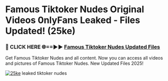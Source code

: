 # Famous Tiktoker Nudes Original Videos 0nlyFans Leaked - Files Updated! (25ke)

<h3>🔴 CLICK HERE 🌐==►► <a href="https://tinyurl.com/5h6xmrr3" rel="nofollow">Famous Tiktoker Nudes Updated Files</a></h3>

Get Famous Tiktoker Nudes and all content. Now you can access all videos and pictures of Famous Tiktoker Nudes. New Updated Files 2025!

[![25ke](https://i.imgur.com/KVD873Z.gif)](https://tinyurl.com/5h6xmrr3)
leaked tiktoker nudes
